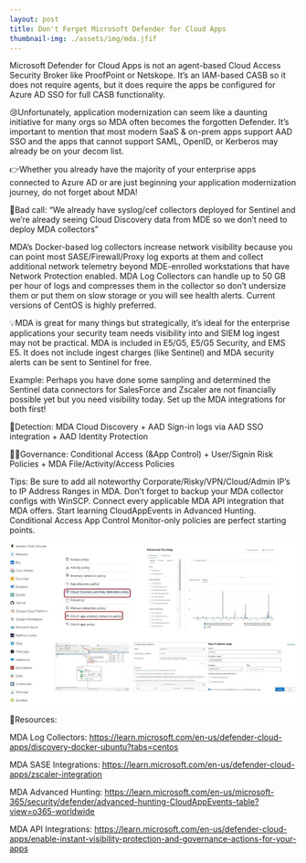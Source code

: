 ```yaml
---
layout: post
title: Don't Forget Microsoft Defender for Cloud Apps
thumbnail-img: ./assets/img/mda.jfif
---
```

Microsoft Defender for Cloud Apps is not an agent-based Cloud Access Security Broker like ProofPoint or Netskope. It’s an IAM-based CASB so it does not require agents, but it does require the apps be configured for Azure AD SSO for full CASB functionality.

😢Unfortunately, application modernization can seem like a daunting initiative for many orgs so MDA often becomes the forgotten Defender. It’s important to mention that most modern SaaS & on-prem apps support AAD SSO and the apps that cannot support SAML, OpenID, or Kerberos may already be on your decom list.

👉Whether you already have the majority of your enterprise apps connected to Azure AD or are just beginning your application modernization journey, do not forget about MDA!

🛑Bad call: “We already have syslog/cef collectors deployed for Sentinel and we’re already seeing Cloud Discovery data from MDE so we don’t need to deploy MDA collectors”

MDA’s Docker-based log collectors increase network visibility because you can point most SASE/Firewall/Proxy log exports at them and collect additional network telemetry beyond MDE-enrolled workstations that have Network Protection enabled. MDA Log Collectors can handle up to 50 GB per hour of logs and compresses them in the collector so don’t undersize them or put them on slow storage or you will see health alerts. Current versions of CentOS is highly preferred.

💡MDA is great for many things but strategically, it’s ideal for the enterprise applications your security team needs visibility into and SIEM log ingest may not be practical. MDA is included in E5/G5, E5/G5 Security, and EMS E5. It does not include ingest charges (like Sentinel) and MDA security alerts can be sent to Sentinel for free.

Example: Perhaps you have done some sampling and determined the Sentinel data connectors for SalesForce and Zscaler are not financially possible yet but you need visibility today. Set up the MDA integrations for both first!

📡Detection: MDA Cloud Discovery + AAD Sign-in logs via AAD SSO integration + AAD Identity Protection

👮‍♂️Governance: Conditional Access (&App Control) + User/Signin Risk Policies + MDA File/Activity/Access Policies

Tips:
Be sure to add all noteworthy Corporate/Risky/VPN/Cloud/Admin IP’s to IP Address Ranges in MDA.
Don’t forget to backup your MDA collector configs with WinSCP.
Connect every applicable MDA API integration that MDA offers.
Start learning CloudAppEvents in Advanced Hunting.
Conditional Access App Control Monitor-only policies are perfect starting points.

![Image](/assets/img/mda.jfif)

🎒Resources:

MDA Log Collectors: https://learn.microsoft.com/en-us/defender-cloud-apps/discovery-docker-ubuntu?tabs=centos

MDA SASE Integrations: https://learn.microsoft.com/en-us/defender-cloud-apps/zscaler-integration

MDA Advanced Hunting: https://learn.microsoft.com/en-us/microsoft-365/security/defender/advanced-hunting-CloudAppEvents-table?view=o365-worldwide

MDA API Integrations: https://learn.microsoft.com/en-us/defender-cloud-apps/enable-instant-visibility-protection-and-governance-actions-for-your-apps